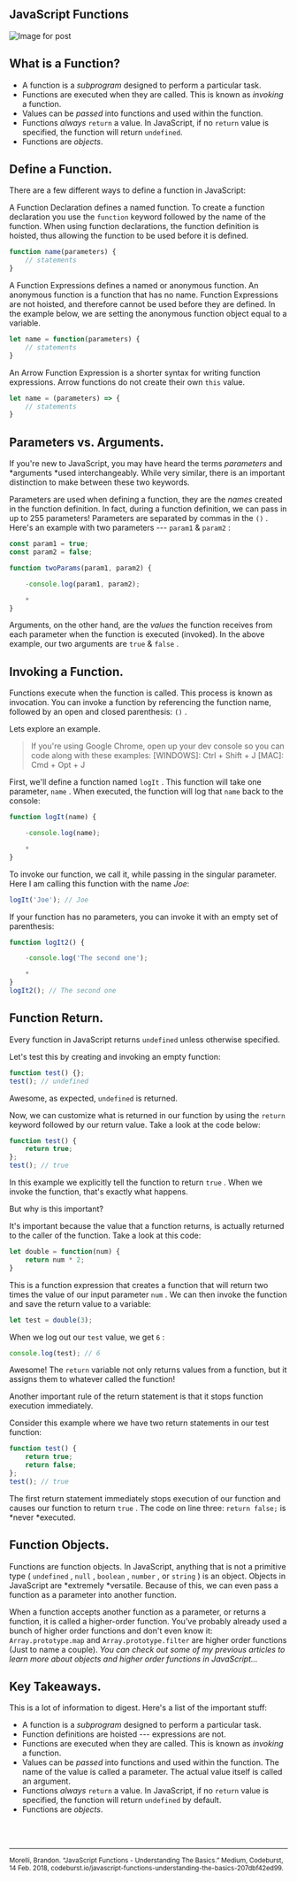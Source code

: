 ## JavaScript Functions

![Image for post](https://miro.medium.com/max/2000/1*fqcYje1plRJWcIggILyuow.png)

## What is a Function?

*   A function is a *subprogram* designed to perform a particular task.
*   Functions are executed when they are called. This is known as *invoking* a function.
*   Values can be *passed* into functions and used within the function.
*   Functions *always* `return` a value. In JavaScript, if no `return` value is specified, the function will return `undefined`.
*   Functions are *objects*.

## Define a Function.

There are a few different ways to define a function in JavaScript:

A Function Declaration defines a named function. To create a function declaration you use the  `function`  keyword followed by the name of the function. When using function declarations, the function definition is hoisted, thus allowing the function to be used before it is defined.

``` javascript
function name(parameters) {
    // statements
}
```

A Function Expressions defines a named or anonymous function. An anonymous function is a function that has no name. Function Expressions are not hoisted, and therefore cannot be used before they are defined. In the example below, we are setting the anonymous function object equal to a variable.

``` javascript
let name = function(parameters) {
    // statements
}
```

An Arrow Function Expression is a shorter syntax for writing function expressions. Arrow functions do not create their own  `this`  value.

``` javascript
let name = (parameters) => {
    // statements
}
```

## Parameters vs. Arguments.

If you're new to JavaScript, you may have heard the terms *parameters* and *arguments *used interchangeably. While very similar, there is an important distinction to make between these two keywords.

Parameters are used when defining a function, they are the *names* created in the function definition. In fact, during a function definition, we can pass in up to 255 parameters! Parameters are separated by commas in the  `()` . Here's an example with two parameters ---  `param1`  &  `param2` :

``` javascript
const param1 = true;
const param2 = false;

function twoParams(param1, param2) {

    -console.log(param1, param2);

    *
}
```

Arguments, on the other hand, are the *values* the function receives from each parameter when the function is executed (invoked). In the above example, our two arguments are  `true`  &  `false` .

## Invoking a Function.

Functions execute when the function is called. This process is known as invocation. You can invoke a function by referencing the function name, followed by an open and closed parenthesis:  `()` .

Lets explore an example.

> If you're using Google Chrome, open up your dev console so you can code along with these examples: [WINDOWS]: Ctrl + Shift + J [MAC]: Cmd + Opt + J

First, we'll define a function named  `logIt` . This function will take one parameter,   `name` . When executed, the function will log that  `name`  back to the console:

``` javascript
function logIt(name) {

    -console.log(name);

    *
}
```

To invoke our function, we call it, while passing in the singular parameter. Here I am calling this function with the name *Joe*:

``` javascript
logIt('Joe'); // Joe
```

If your function has no parameters, you can invoke it with an empty set of parenthesis:

``` javascript
function logIt2() {

    -console.log('The second one');

    *
}
logIt2(); // The second one
```

## Function Return.

Every function in JavaScript returns  `undefined`  unless otherwise specified.

Let's test this by creating and invoking an empty function:

``` javascript
function test() {};
test(); // undefined
```

Awesome, as expected,   `undefined`  is returned.

Now, we can customize what is returned in our function by using the  `return`  keyword followed by our return value. Take a look at the code below:

``` javascript
function test() {
    return true;
};
test(); // true
```

In this example we explicitly tell the function to return  `true` . When we invoke the function, that's exactly what happens.

But why is this important?

It's important because the value that a function returns, is actually returned to the caller of the function. Take a look at this code:

``` javascript
let double = function(num) {
    return num * 2;
}
```

This is a function expression that creates a function that will return two times the value of our input parameter  `num` . We can then invoke the function and save the return value to a variable:

``` javascript
let test = double(3);
```

When we log out our  `test`  value, we get  `6` :

``` javascript
console.log(test); // 6
```

Awesome! The  `return`  variable not only returns values from a function, but it assigns them to whatever called the function!

Another important rule of the return statement is that it stops function execution immediately.

Consider this example where we have two return statements in our test function:

``` javascript
function test() {
    return true;
    return false;
};
test(); // true
```

The first return statement immediately stops execution of our function and causes our function to return  `true` . The code on line three:  `return false;`  is *never *executed.

## Function Objects.

Functions are function objects. In JavaScript, anything that is not a primitive type (  `undefined` ,   `null` , `boolean` ,   `number` , or  `string` ) is an object. Objects in JavaScript are *extremely *versatile. Because of this, we can even pass a function as a parameter into another function.

When a function accepts another function as a parameter, or returns a function, it is called a higher-order function. You've probably already used a bunch of higher order functions and don't even know it:  `Array.prototype.map` and  `Array.prototype.filter`  are higher order functions (Just to name a couple). *You can check out some of my previous articles to learn more about objects and higher order functions in JavaScript...*

## Key Takeaways.

This is a lot of information to digest. Here's a list of the important stuff:

*   A function is a *subprogram* designed to perform a particular task.
*   Function definitions are hoisted --- expressions are not.
*   Functions are executed when they are called. This is known as *invoking* a function.
*   Values can be *passed* into functions and used within the function. The name of the value is called a parameter. The actual value itself is called an argument.
*   Functions *always* `return` a value. In JavaScript, if no `return` value is specified, the function will return `undefined` by default.
*   Functions are *objects*.

<br>
<br>
<hr>
<small>Morelli, Brandon. “JavaScript Functions - Understanding The Basics.” Medium, Codeburst, 14 Feb. 2018, codeburst.io/javascript-functions-understanding-the-basics-207dbf42ed99.</small>
<br>

